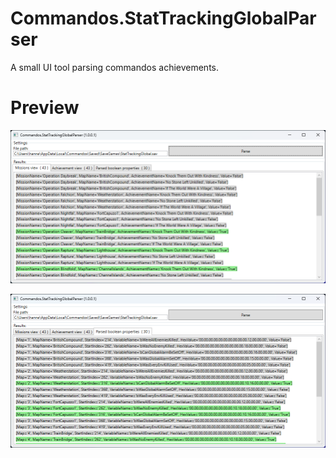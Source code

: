 # Commandos.StatTrackingGlobalParser

A small UI tool parsing commandos achievements.

# Preview

![Preview](Images/Preview.png)

![Preview](Images/Preview1.png)